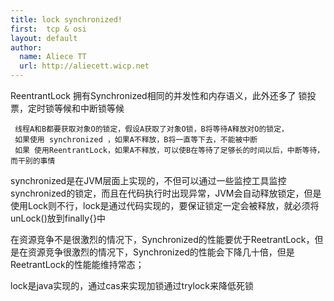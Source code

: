 ```yaml
---
title: lock synchronized!
first:  tcp & osi
layout: default
author:
  name: Aliece TT
  url: http://aliecett.wicp.net
---
```


ReentrantLock 拥有Synchronized相同的并发性和内存语义，此外还多了 锁投票，定时锁等候和中断锁等候

     线程A和B都要获取对象O的锁定，假设A获取了对象O锁，B将等待A释放对O的锁定，
     如果使用 synchronized ，如果A不释放，B将一直等下去，不能被中断
     如果 使用ReentrantLock，如果A不释放，可以使B在等待了足够长的时间以后，中断等待，而干别的事情
     
synchronized是在JVM层面上实现的，不但可以通过一些监控工具监控synchronized的锁定，而且在代码执行时出现异常，JVM会自动释放锁定，但是使用Lock则不行，lock是通过代码实现的，要保证锁定一定会被释放，就必须将unLock()放到finally{}中

在资源竞争不是很激烈的情况下，Synchronized的性能要优于ReetrantLock，但是在资源竞争很激烈的情况下，Synchronized的性能会下降几十倍，但是ReetrantLock的性能能维持常态；

lock是java实现的，通过cas来实现加锁通过trylock来降低死锁